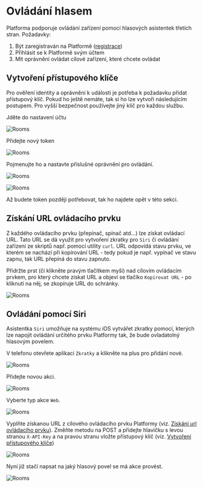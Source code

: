 # Ovládání hlasem
Platforma podporuje ovládání zařízení pomocí hlasových asistentek třetích stran. Požadavky:
1. Být zaregistraván na Platformě ([registrace](https://dev.iotplatforma.cloud/registerUser))
2. Přihlásit se k Platformě svým účtem
3. Mít oprávnění ovládat cílové zařízení, které chcete ovládat

## Vytvoření přístupového klíče
Pro ověření identity a oprávnění k události je potřeba k požadavku přidat přístupový klíč. Pokud ho ještě nemáte, tak si ho lze vytvoři následujícím postupem. Pro vyšší bezpečnost používejte jiný klíč pro každou službu.

Jděte do nastavení účtu

![Rooms](../_media/guides/voice/screen-userMenu.png ':size=300')

Přidejte nový token

![Rooms](../_media/guides/voice/screen-accessTokens-empty.png ':size=300')

Pojmenujte ho a nastavte příslušné oprávnění pro ovládání.

![Rooms](../_media/guides/voice/screen-accessTokens-add.png ':size=300')

![Rooms](../_media/guides/voice/screen-accessTokens-notEmpty.png ':size=300')

Až budete token později potřebovat, tak ho najdete opět v této sekci.

## Získání URL ovládacího prvku
Z každého ovládacího prvku (přepínač, spínač atd...) lze získat ovládací URL. Tato URL se dá využít pro vytvoření zkratky pro `Siri` či ovládání zařízení ze skriptů např. pomocí utility `curl`. URL odpovídá stavu prvku, ve kterém se nachází při kopírování URL - tedy pokud je např. vypínač ve stavu zapnu, tak URL přepíná do stavu zapnuto.

Přidržte prst (či klikněte pravým tlačítkem myši) nad cílovím ovládacím prvkem, pro který chcete získat URL a objeví se tlačíko `Kopírovat URL` - po kliknutí na něj, se zkopíruje URL do schránky.

![Rooms](../_media/guides/voice/screen-copyUrl.png ':size=300')

## Ovládání pomocí Siri
Asistentka `Siri` umožňuje na systému iOS vytvářet zkratky pomocí, kterých lze napojit ovládání určitého prvku Platformy tak, že bude ovladatolný hlasovým povelem.

V telefonu otevřete aplikaci `Zkratky` a klikněte na plus pro přidání nové.

![Rooms](../_media/guides/voice/iOS-shortcuts.png ':size=300')

Přidejte novou akci.

![Rooms](../_media/guides/voice/iOS-shortcuts-new.png ':size=300')

Vyberte typ akce `Web`.

![Rooms](../_media/guides/voice/iOS-shortcuts-new-category.png ':size=300')

Vyplňte získanou URL z cílového ovládacího prvku Platformy (viz. [Získání url ovládacího prvku](#získání-url-ovládacího-prvku)). Změňte metodu na POST a přidejte hlavičku s levou stranou `X-API-Key` a na pravou stranu vložte přístupový klíč (viz. [Vytvoření přístupového klíče](#vytvoření-přístupového-klíče))

![Rooms](../_media/guides/voice/iOS-shortcuts-new-filled.png ':size=300')

Nyní již stačí napsat na jaký hlasový povel se má akce provést.

![Rooms](../_media/guides/voice/iOS-shortcuts-new-name.png ':size=300')
